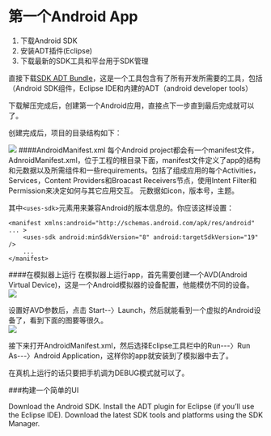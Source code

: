 第一个Android App
=============
1. 下载Android SDK
2. 安装ADT插件(Eclipse)
3. 下载最新的SDK工具和平台用于SDK管理

直接下载[SDK ADT Bundle](https://dl.google.com/android/adt/22.6.2/adt-bundle-windows-x86_64-20140321.zip)，这是一个工具包含有了所有开发所需要的工具，包括（Android SDK组件，Eclipse IDE和内建的ADT（android developer tools）

下载解压完成后，创建第一个Android应用，直接点下一步直到最后完成就可以了。  

创建完成后，项目的目录结构如下：

![](http://foofish.qiniudn.com/layout1.png)
####AndroidManifest.xml
每个Android project都会有一个manifest文件，AdnroidManifest.xml，位于工程的根目录下面，manifest文件定义了app的结构和元数据以及所需组件和一些requirements。包括了组成应用的每个Activities，Services，Content Providers和Broacast Receivers节点，使用Intent Filter和Permission来决定如何与其它应用交互。 元数据如icon，版本号，主题。  

其中`<uses-sdk>`元素用来兼容Android的版本信息的。你应该这样设置：  

    <manifest xmlns:android="http://schemas.android.com/apk/res/android" ... >
        <uses-sdk android:minSdkVersion="8" android:targetSdkVersion="19" />
        ...
    </manifest>

####在模拟器上运行
在模拟器上运行app，首先需要创建一个AVD(Android Virtual Device)，这是一个Android模拟器的设备配置，他能模仿不同的设备。  
![](http://foofish.qiniudn.com/avd.png)

设置好AVD参数后，点击 Start--〉Launch，然后就能看到一个虚拟的Android设备了，看到下面的图要等很久。  
![](http://foofish.qiniudn.com/emulator.png)

接下来打开AndroidManifest.xml，然后选择Eclipse工具栏中的Run---〉Run As---〉Android Application，这样你的app就安装到了模拟器中去了。

在真机上运行的话只要把手机调为DEBUG模式就可以了。  


###构建一个简单的UI









Download the Android SDK.
Install the ADT plugin for Eclipse (if you’ll use the Eclipse IDE).
Download the latest SDK tools and platforms using the SDK Manager.


